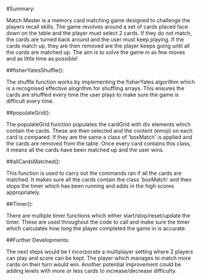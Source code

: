 #Summary:

Match Master is a memory card matching game designed to challenge the players recall skills. The game revolves around a set of cards placed face down on the table and the player must select 2 cards. If they do not match, the cards are turned back around and the user must keep playing. If the cards match up, they are then removed are the player keeps going until all the cards are matched up. The aim is to solve the game in as few moves and as little time as possible!

##fisherYatesShuffle():

The shuffle function works by implementing the fisherYates algorithm which is a recognised effective alogrithm for shuffling arrays. This ensures the cards are shuffled every time the user plays to make sure the game is difficult every time.

##populateGrid():

The populateGrid function populates the cardGrid with div elements which contain the cards. These are then selected and the content (emoji) on each card is compared. If they are the same a class of 'boxMatch' is applied and the cards are removed from the table. Once every card contains this class, it means all the cards have been matched up and the user wins.

##allCardsMatched():

This function is used to carry out the commands ran if all the cards are matched. It makes sure all the cards contain the class 'boxMatch' and then stops the timer which has been running and adds in the high scores appropriately.

##Timer():

There are multiple timer functions which either start/stop/reset/update the timer. These are used throughout the code to call and make sure the timer which calculates how long the player completed the game in is accurate.

##Further Developments:

The next steps would be t incorporate a multiplayer setting where 2 players can play and score can be kept. The player which manages to match more cards on their turn would win. Another potential improvement could be adding levels with more or less cards to increase/decrease difficulty.

